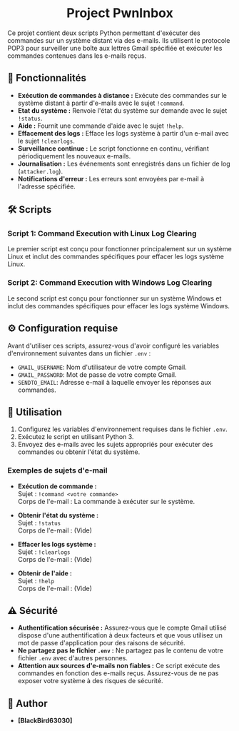 <h1 align="center">Project PwnInbox</h1>

Ce projet contient deux scripts Python permettant d'exécuter des commandes sur un système distant via des e-mails. Ils utilisent le protocole POP3 pour surveiller une boîte aux lettres Gmail spécifiée et exécuter les commandes contenues dans les e-mails reçus.

## 🚀 Fonctionnalités

- **Exécution de commandes à distance :** Exécute des commandes sur le système distant à partir d'e-mails avec le sujet `!command`.
- **Etat du système :** Renvoie l'état du système sur demande avec le sujet `!status`.
- **Aide :** Fournit une commande d'aide avec le sujet `!help`.
- **Effacement des logs :** Efface les logs système à partir d'un e-mail avec le sujet `!clearlogs`.
- **Surveillance continue :** Le script fonctionne en continu, vérifiant périodiquement les nouveaux e-mails.
- **Journalisation :** Les événements sont enregistrés dans un fichier de log (`attacker.log`).
- **Notifications d'erreur :** Les erreurs sont envoyées par e-mail à l'adresse spécifiée.

## 🛠️ Scripts

### Script 1: Command Execution with Linux Log Clearing

Le premier script est conçu pour fonctionner principalement sur un système Linux et inclut des commandes spécifiques pour effacer les logs système Linux.

### Script 2: Command Execution with Windows Log Clearing

Le second script est conçu pour fonctionner sur un système Windows et inclut des commandes spécifiques pour effacer les logs système Windows.

## ⚙️ Configuration requise

Avant d'utiliser ces scripts, assurez-vous d'avoir configuré les variables d'environnement suivantes dans un fichier `.env` :

- `GMAIL_USERNAME`: Nom d'utilisateur de votre compte Gmail.
- `GMAIL_PASSWORD`: Mot de passe de votre compte Gmail.
- `SENDTO_EMAIL`: Adresse e-mail à laquelle envoyer les réponses aux commandes.

## 📜 Utilisation

1. Configurez les variables d'environnement requises dans le fichier `.env`.
2. Exécutez le script en utilisant Python 3.
3. Envoyez des e-mails avec les sujets appropriés pour exécuter des commandes ou obtenir l'état du système.

### Exemples de sujets d'e-mail

- **Exécution de commande :**  
  Sujet : `!command <votre commande>`  
  Corps de l'e-mail : La commande à exécuter sur le système.

- **Obtenir l'état du système :**  
  Sujet : `!status`  
  Corps de l'e-mail : (Vide)

- **Effacer les logs système :**  
  Sujet : `!clearlogs`  
  Corps de l'e-mail : (Vide)

- **Obtenir de l'aide :**  
  Sujet : `!help`  
  Corps de l'e-mail : (Vide)

## ⚠️ Sécurité

- **Authentification sécurisée :** Assurez-vous que le compte Gmail utilisé dispose d'une authentification à deux facteurs et que vous utilisez un mot de passe d'application pour des raisons de sécurité.
- **Ne partagez pas le fichier `.env` :** Ne partagez pas le contenu de votre fichier `.env` avec d'autres personnes.
- **Attention aux sources d'e-mails non fiables :** Ce script exécute des commandes en fonction des e-mails reçus. Assurez-vous de ne pas exposer votre système à des risques de sécurité.

## 👤 Author

- **[BlackBird63030]**
